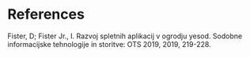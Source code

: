 # References

Fister, D; Fister Jr., I. Razvoj spletnih aplikacij v ogrodju yesod. Sodobne informacijske tehnologije in storitve: OTS 2019, 2019, 219-228.
